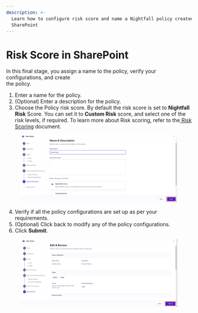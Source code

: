 ```yaml
---
description: >-
  Learn how to configure risk score and name a Nightfall policy created for
  SharePoint
---
```


# Risk Score in SharePoint

In this final stage, you assign a name to the policy, verify your configurations, and create\
the policy.

1. Enter a name for the policy.
2. (Optional) Enter a description for the policy.
3. Choose the Policy risk score. By default the risk score is set to **Nightfall Risk** Score. You can set it to **Custom Risk** score, and select one of the risk levels, if required. To learn more about Risk scoring, refer to the[ Risk Scoring](https://help.nightfall.ai/detection_platform/policies/risk_score#risk-scoring) document.

<figure><img src="../../../.gitbook/assets/image (1104).png" alt=""><figcaption></figcaption></figure>

4. Verify if all the policy configurations are set up as per your requirements.
5. (Optional) Click back to modify any of the policy configurations.
6. Click **Submit**.

<figure><img src="../../../.gitbook/assets/image (1105).png" alt=""><figcaption></figcaption></figure>
